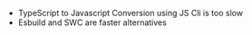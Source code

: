 - TypeScript to Javascript Conversion using JS Cli is too slow
- Esbuild and SWC are faster alternatives
